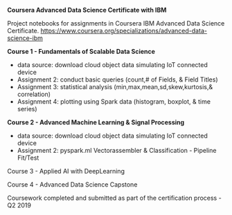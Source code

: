 **Coursera Advanced Data Science Certificate with IBM**

Project notebooks for assignments in Coursera IBM Advanced Data Science Certificate.
https://www.coursera.org/specializations/advanced-data-science-ibm

**Course 1 - Fundamentals of Scalable Data Science**

- data source: download cloud object data simulating IoT connected device
- Assignment 2: conduct basic queries (count,# of Fields, & Field Titles)
- Assignment 3: statistical analysis (min,max,mean,sd,skew,kurtosis,& correlation)
- Assignment 4: plotting using Spark data (histogram, boxplot, & time series)

**Course 2 - Advanced Machine Learning & Signal Processing**

- data source: download cloud object data simulating IoT connected device
- Assignment 2: pyspark.ml Vectorassembler & Classification - Pipeline Fit/Test

Course 3 - Applied AI with DeepLearning

Course 4 - Advanced Data Science Capstone

Coursework completed and submitted as part of the certification process - Q2 2019
